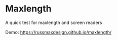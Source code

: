 # Maxlength

A quick test for maxlength and screen readers

Demo: https://russmaxdesign.github.io/maxlength/
